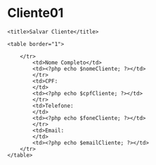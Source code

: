 # Cliente01

<?php

$nomeCliente = $_GET["nome"];
$cpfCliente = $_GET["cpf"];
$foneCliente = $_GET["fone"];
$emailCliente = $_GET["email"];

?>
<!DOCTYPE html>
<html lang="pt-br">
<head>
    <meta charset="UTF-8">
    <meta http-equiv="X-UA-Compatible" content="IE=edge">
    <meta name="viewport" content="width=device-width, initial-scale=1.0">
   
    <title>Salvar Cliente</title>
</head>
<body>
    
    <table border="1">

        </tr>
            <td>Nome Completo</td>
            <td><?php echo $nomeCliente; ?></td>
            </tr>
            <td>CPF:
            </td>
            <td><?php echo $cpfCliente; ?></td>
            </tr>
            <td>Telefone:
            </td>
            <td><?php echo $foneCliente; ?></td>
            </tr>
            <td>Email:
            </td>
            <td><?php echo $emailCliente; ?></td>
        </tr>
    </table>
</body>
</html>

